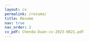 ```yaml
---
layout: cv
permalink: /resume/
title: Resume
nav: true
nav_order: 2
cv_pdf: Chenda-Duan-cv-2023-0821.pdf
---
```


